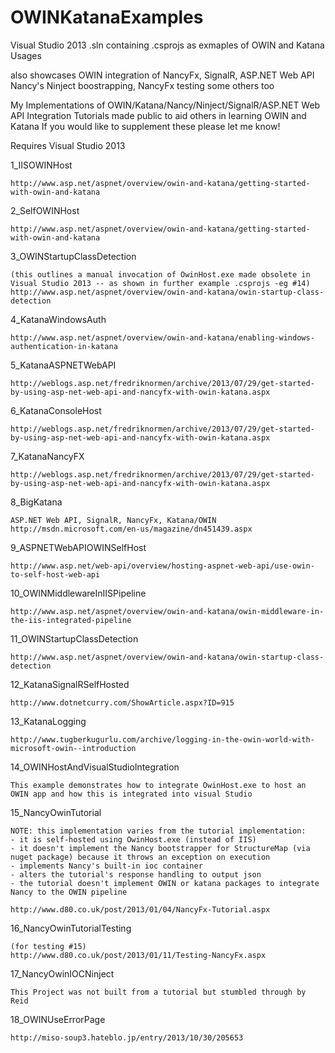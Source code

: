 OWINKatanaExamples
==================

Visual Studio 2013 .sln containing .csprojs as exmaples of OWIN and Katana Usages

also showcases OWIN integration of NancyFx, SignalR, ASP.NET Web API Nancy's Ninject boostrapping, NancyFx testing
some others too

My Implementations of OWIN/Katana/Nancy/Ninject/SignalR/ASP.NET Web API Integration Tutorials made public to aid others in learning OWIN and Katana
If you would like to supplement these please let me know! 

Requires Visual Studio 2013

1_IISOWINHost

	http://www.asp.net/aspnet/overview/owin-and-katana/getting-started-with-owin-and-katana
	
2_SelfOWINHost

	http://www.asp.net/aspnet/overview/owin-and-katana/getting-started-with-owin-and-katana

3_OWINStartupClassDetection

	(this outlines a manual invocation of OwinHost.exe made obsolete in Visual Studio 2013 -- as shown in further example .csprojs -eg #14)
	http://www.asp.net/aspnet/overview/owin-and-katana/owin-startup-class-detection

4_KatanaWindowsAuth

	http://www.asp.net/aspnet/overview/owin-and-katana/enabling-windows-authentication-in-katana

5_KatanaASPNETWebAPI

	http://weblogs.asp.net/fredriknormen/archive/2013/07/29/get-started-by-using-asp-net-web-api-and-nancyfx-with-owin-katana.aspx

6_KatanaConsoleHost

	http://weblogs.asp.net/fredriknormen/archive/2013/07/29/get-started-by-using-asp-net-web-api-and-nancyfx-with-owin-katana.aspx

7_KatanaNancyFX

	http://weblogs.asp.net/fredriknormen/archive/2013/07/29/get-started-by-using-asp-net-web-api-and-nancyfx-with-owin-katana.aspx

8_BigKatana

	ASP.NET Web API, SignalR, NancyFx, Katana/OWIN
	http://msdn.microsoft.com/en-us/magazine/dn451439.aspx

9_ASPNETWebAPIOWINSelfHost

	http://www.asp.net/web-api/overview/hosting-aspnet-web-api/use-owin-to-self-host-web-api

10_OWINMiddlewareInIISPipeline

	http://www.asp.net/aspnet/overview/owin-and-katana/owin-middleware-in-the-iis-integrated-pipeline

11_OWINStartupClassDetection

	http://www.asp.net/aspnet/overview/owin-and-katana/owin-startup-class-detection
	
12_KatanaSignalRSelfHosted

	http://www.dotnetcurry.com/ShowArticle.aspx?ID=915

13_KatanaLogging

	http://www.tugberkugurlu.com/archive/logging-in-the-owin-world-with-microsoft-owin--introduction

14_OWINHostAndVisualStudioIntegration

	This example demonstrates how to integrate OwinHost.exe to host an OWIN app and how this is integrated into visual Studio

15_NancyOwinTutorial

	NOTE: this implementation varies from the tutorial implementation:
	- it is self-hosted using OwinHost.exe (instead of IIS)
	- it doesn't implement the Nancy bootstrapper for StructureMap (via nuget package) because it throws an exception on execution
	- implements Nancy's built-in ioc container
	- alters the tutorial's response handling to output json
	- the tutorial doesn't implement OWIN or katana packages to integrate Nancy to the OWIN pipeline

	http://www.d80.co.uk/post/2013/01/04/NancyFx-Tutorial.aspx

16_NancyOwinTutorialTesting

	(for testing #15)
	http://www.d80.co.uk/post/2013/01/11/Testing-NancyFx.aspx

17_NancyOwinIOCNinject

	This Project was not built from a tutorial but stumbled through by Reid

18_OWINUseErrorPage

	http://miso-soup3.hateblo.jp/entry/2013/10/30/205653



